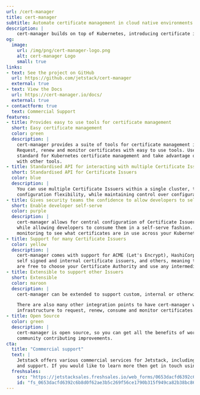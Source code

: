 ```yaml
---
url: /cert-manager
title: cert-manager
subtitle: Automate certificate management in cloud native environments
description: |
    cert-manager builds on top of Kubernetes, introducing certificate issuers and certificates as first-class resource types in the Kubernetes API. This makes it possible to provide 'certificates as a service' to developers working within your Kubernetes clusters.
og:
  image:
    url: /img/png/cert-manager-logo.png
    alt: cert-manager Logo
    small: true
links:
- text: See the project on GitHub
  url: https://github.com/jetstack/cert-manager
  external: true
- text: View the Docs
  url: https://cert-manager.io/docs/
  external: true
- contactform: true
  text: Commercial Support
features:
- title: Provides easy to use tools for certificate management
  short: Easy certificate management
  color: green
  description: |
    cert-manager provides a suite of tools for certificate management in Kubernetes.
    Request, renew and monitor certificates with easy to use tools. Use the de-facto
    standard for Kubernetes certificate management and take advantage of integration
    with other tools.
- title: Standardised API for interacting with multiple Certificate Issuers
  short: Standardised API for Certificate Issuers
  color: blue
  description: |
    You can use multiple Certificate Issuers within a single cluster, to allow
    configuration flexibility, while maintaining control over configuration.
- title: Gives security teams the confidence to allow developers to self-serve certificates
  short: Enable developer self-serve
  color: purple
  description: |
    cert-manager allows for central configuration of Certificate Issuers and policies,
    while allowing developers to consume them in a self-serve fashion. Take advantage of
    monitoring to see what certificates are in use across your Kubernetes infrastructure.
- title: Support for many Certificate Issuers
  color: yellow
  description: |
    cert-manager comes with support for ACME (Let's Encrypt), HashiCorp Vault, Venafi,
    self signed and internal certificate issuers, and others, meaning that you
    are free to choose your Certificate Authority and use any intermediate issuer you wish.
- title: Extensible to support other Issuers
  short: Extensible
  color: maroon
  description: |
    cert-manager can be extended to support custom, internal or otherwise unsupported Issuers.

    There are also many other integration points to have cert-manager work with your
    infrastructure to request, renew, consume and monitor certificates.
- title: Open Source
  color: green
  description: |
    cert-manager is open source, so you can get all the benefits of working with a large
    community contributing improvements.
cta:
  title: "Commercial support"
  text: |
    Jetstack offers various commercial services for Jetstack, including custom engineering
    and support. If you would like to learn more then get in touch using the form below.
  freshsales:
    src: "https://jetstacksales.freshsales.io/web_forms/0653dacfd6392c6b8d0f62ae3b5c269f56ce1790b315f949ca82b38bc864c510/form.js"
    id: "fs_0653dacfd6392c6b8d0f62ae3b5c269f56ce1790b315f949ca82b38bc864c510"
---
```

